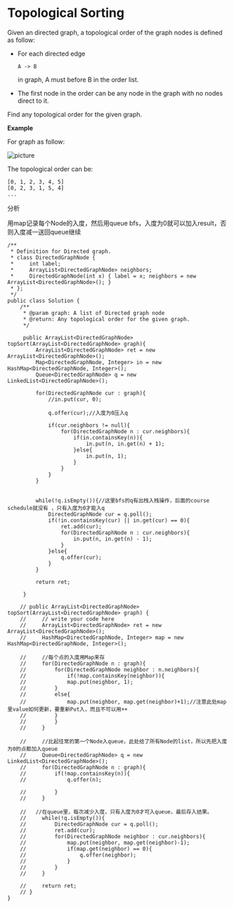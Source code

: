 # Topological Sorting

Given an directed graph, a topological order of the graph nodes is defined as follow:

* For each directed edge

  `A -> B`

  in graph, A must before B in the order list.

* The first node in the order can be any node in the graph with no nodes direct to it.

Find any topological order for the given graph.

**Example**

For graph as follow:

![picture](https://encrypted-tbn0.gstatic.com/images?q=tbn:ANd9GcThE9AgZZszyhwe0o9qpp3VyizdIj9kWwMY50HiQEysXvkSLsoZ)

The topological order can be:

```text
[0, 1, 2, 3, 4, 5]
[0, 2, 3, 1, 5, 4]
...
```

分析

用map记录每个Node的入度，然后用queue bfs，入度为0就可以加入result，否则入度减一送回queue继续

```text
/**
 * Definition for Directed graph.
 * class DirectedGraphNode {
 *     int label;
 *     ArrayList<DirectedGraphNode> neighbors;
 *     DirectedGraphNode(int x) { label = x; neighbors = new ArrayList<DirectedGraphNode>(); }
 * };
 */
public class Solution {
    /**
     * @param graph: A list of Directed graph node
     * @return: Any topological order for the given graph.
     */ 

     public ArrayList<DirectedGraphNode> topSort(ArrayList<DirectedGraphNode> graph){
         ArrayList<DirectedGraphNode> ret = new ArrayList<DirectedGraphNode>();
         Map<DirectedGraphNode, Integer> in = new HashMap<DirectedGraphNode, Integer>();
         Queue<DirectedGraphNode> q = new LinkedList<DirectedGraphNode>();

         for(DirectedGraphNode cur : graph){
             //in.put(cur, 0);

             q.offer(cur);//入度为0压入q

             if(cur.neighbors != null){
                 for(DirectedGraphNode n : cur.neighbors){
                     if(in.containsKey(n)){
                         in.put(n, in.get(n) + 1);
                     }else{
                         in.put(n, 1);
                     }
                 }
             }
         }


         while(!q.isEmpty()){//这里bfs的q有出栈入栈操作，后面的course schedule就没有 ，只有入度为0才能入q          
             DirectedGraphNode cur = q.poll();
             if(!in.containsKey(cur) || in.get(cur) == 0){
                 ret.add(cur);
                 for(DirectedGraphNode n : cur.neighbors){
                     in.put(n, in.get(n) - 1);
                 }
             }else{
                 q.offer(cur);
             }
         }

         return ret;

     }

    // public ArrayList<DirectedGraphNode> topSort(ArrayList<DirectedGraphNode> graph) {
    //     // write your code here
    //     ArrayList<DirectedGraphNode> ret = new ArrayList<DirectedGraphNode>();
    //     HashMap<DirectedGraphNode, Integer> map = new HashMap<DirectedGraphNode, Integer>();

    //     //每个点的入度用Map来存
    //     for(DirectedGraphNode n : graph){
    //         for(DirectedGraphNode neighbor : n.neighbors){
    //             if(!map.containsKey(neighbor)){
    //             map.put(neighbor, 1);
    //         }
    //         else{
    //             map.put(neighbor, map.get(neighbor)+1);//注意此处map里value如何更新，要重新Put入，而且不可以用++
    //         }
    //         }
    //     }

    //     //比起往常的第一个Node入queue，此处给了所有Node的list，所以先把入度为0的点都加入queue
    //     Queue<DirectedGraphNode> q = new LinkedList<DirectedGraphNode>();
    //     for(DirectedGraphNode n : graph){
    //         if(!map.containsKey(n)){
    //             q.offer(n);

    //         }
    //     }

    //   //在queue里，每次减少入度，只有入度为0才可入queue，最后存入结果。
    //     while(!q.isEmpty()){
    //         DirectedGraphNode cur = q.poll();
    //         ret.add(cur);
    //         for(DirectedGraphNode neighbor : cur.neighbors){
    //             map.put(neighbor, map.get(neighbor)-1);
    //             if(map.get(neighbor) == 0){
    //                 q.offer(neighbor);
    //             }
    //         }
    //     }

    //     return ret;
    // }
}
```

